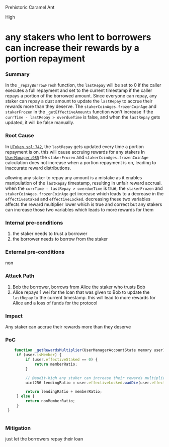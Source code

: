 Prehistoric Caramel Ant

High

# any stakers who lent to borrowers can increase their rewards by a portion repayment

### Summary

In the `_repayBorrowFresh` function, the `lastRepay` will be set to 0 if the caller executes a full repayment and set to the current timestamp if the caller repays a portion of the borrowed amount. Since everyone can repay, any staker can repay a dust amount to update the `lastRepay` to accrue their rewards more than they deserve. The `stakerCoinAges.frozenCoinAge` and `stakerFrozen` in the `_getEffectiveAmounts` function won't increase if the `currTime - lastRepay > overdueTime` is false, and when the `lastRepay` gets updated, it will be false manually.


### Root Cause

In [`UToken.sol:742`](https://github.com/sherlock-audit/2024-06-union-finance-update-2/blob/main/union-v2-contracts/contracts/market/UToken.sol#L742), the `lastRepay` gets updated every time a portion repayment is on. this will cause accruing rewards for any stakers
In [`UserManager:985`](https://github.com/sherlock-audit/2024-06-union-finance-update-2/blob/main/union-v2-contracts/contracts/user/UserManager.sol#L985-L1012) the `stakerFrozen` and `stakerCoinAges.frozenCoinAge` calculation does not increase when a portion repayment is on, leading to inaccurate reward distributions.

allowing any staker to repay any amount is a mistake as it enables manipulation of the `lastRepay` timestamp, resulting in unfair reward accrual.
when the `currTime - lastRepay > overdueTime` is true, the `stakerFrozen` and `stakerCoinAges.frozenCoinAge` get increase which leads to a decrease in the `effectiveStaked` and `effectiveLocked`. decreasing these two variables affects the reward multiplier lower which is true and correct but any stakers can increase those two variables which leads to more rewards for them

### Internal pre-conditions

1. the staker needs to trust a borrower
2. the borrower needs to borrow from the staker

### External pre-conditions

non

### Attack Path

1. Bob the borrower, borrows from Alice the staker who trusts Bob
2. Alice repays 1 wei for the loan that was given to Bob to update the `lastRepay` to the current timestamp. this will lead to more rewards for Alice and a loss of funds for the protocol

### Impact

Any staker can accrue their rewards more than they deserve

### PoC

   ```js
       function _getRewardsMultiplier(UserManagerAccountState memory user) internal pure returns (uint256) {
        if (user.isMember) {
            if (user.effectiveStaked == 0) {
                return memberRatio;
            }

            // @audit-high any staker can increase their rewards multiplier by repaying a dust amount because of lastRepay variable gets updated and leads to more `lendingRatio`
            uint256 lendingRatio = user.effectiveLocked.wadDiv(user.effectiveStaked);

            return lendingRatio + memberRatio;
        } else {
            return nonMemberRatio;
        }
    }
    
```

### Mitigation

just let the borrowers repay their loan